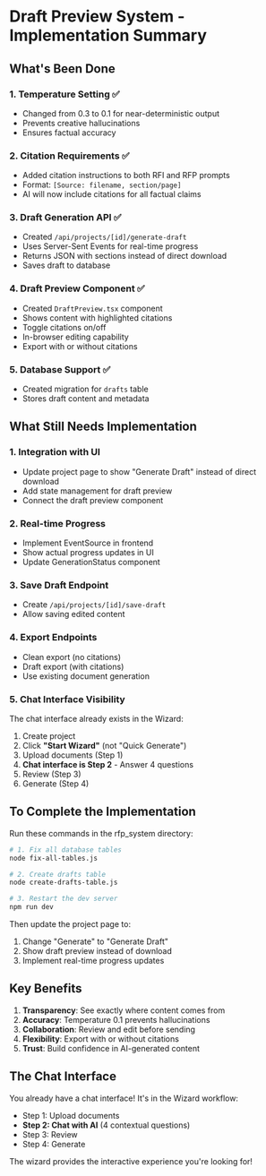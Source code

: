 # Draft Preview System - Implementation Summary

## What's Been Done

### 1. **Temperature Setting** ✅
- Changed from 0.3 to 0.1 for near-deterministic output
- Prevents creative hallucinations
- Ensures factual accuracy

### 2. **Citation Requirements** ✅
- Added citation instructions to both RFI and RFP prompts
- Format: `[Source: filename, section/page]`
- AI will now include citations for all factual claims

### 3. **Draft Generation API** ✅
- Created `/api/projects/[id]/generate-draft`
- Uses Server-Sent Events for real-time progress
- Returns JSON with sections instead of direct download
- Saves draft to database

### 4. **Draft Preview Component** ✅
- Created `DraftPreview.tsx` component
- Shows content with highlighted citations
- Toggle citations on/off
- In-browser editing capability
- Export with or without citations

### 5. **Database Support** ✅
- Created migration for `drafts` table
- Stores draft content and metadata

## What Still Needs Implementation

### 1. **Integration with UI**
- Update project page to show "Generate Draft" instead of direct download
- Add state management for draft preview
- Connect the draft preview component

### 2. **Real-time Progress**
- Implement EventSource in frontend
- Show actual progress updates in UI
- Update GenerationStatus component

### 3. **Save Draft Endpoint**
- Create `/api/projects/[id]/save-draft`
- Allow saving edited content

### 4. **Export Endpoints**
- Clean export (no citations)
- Draft export (with citations)
- Use existing document generation

### 5. **Chat Interface Visibility**
The chat interface already exists in the Wizard:
1. Create project
2. Click **"Start Wizard"** (not "Quick Generate")
3. Upload documents (Step 1)
4. **Chat interface is Step 2** - Answer 4 questions
5. Review (Step 3)
6. Generate (Step 4)

## To Complete the Implementation

Run these commands in the rfp_system directory:

```bash
# 1. Fix all database tables
node fix-all-tables.js

# 2. Create drafts table
node create-drafts-table.js

# 3. Restart the dev server
npm run dev
```

Then update the project page to:
1. Change "Generate" to "Generate Draft"
2. Show draft preview instead of download
3. Implement real-time progress updates

## Key Benefits

1. **Transparency**: See exactly where content comes from
2. **Accuracy**: Temperature 0.1 prevents hallucinations
3. **Collaboration**: Review and edit before sending
4. **Flexibility**: Export with or without citations
5. **Trust**: Build confidence in AI-generated content

## The Chat Interface

You already have a chat interface! It's in the Wizard workflow:
- Step 1: Upload documents
- **Step 2: Chat with AI** (4 contextual questions)
- Step 3: Review
- Step 4: Generate

The wizard provides the interactive experience you're looking for!
